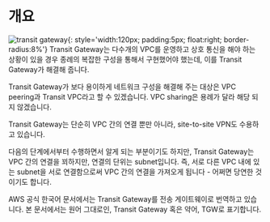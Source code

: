 # 개요

![transit gateway](/images/networking/transit-gateway/icon.png){: style='width:120px; padding:5px; float:right; border-radius:8%'}
Transit Gateway는 다수개의 VPC를 운영하고 상호 통신을 해야 하는 상황이 있을 경우
종례의 복잡한 구성을 통해서 구현했어야 했는데, 이를 Transit Gateway가 해결해 줍니다.

Transit Gateway가 보다 용이하게 네트워크 구성을 해결해 주는 대상은
VPC peering과 Transit VPC라고 할 수 있겠습니다.
VPC sharing은 용례가 달라 해당 되지 않겠습니다.

Transit Gateway는 단순히 VPC 간의 연결 뿐만 아니라,
site-to-site VPN도 수용하고 있습니다.

다음의 단계에서부터 수행하면서 알게 되는 부분이기도 하지만,
Transit Gateway는 VPC 간의 연결을 꾀하지만, 연결의 단위는 subnet입니다.
즉, 서로 다른 VPC 내에 있는 subnet을 서로 연결함으로써
VPC 간의 연결을 가져오게 됩니다 - 어쩌면 당연한 것이기도 합니다.

AWS 공식 한국어 문서에서는 Transit Gateway를 전송 게이트웨이로 번역하고 있습니다.
본 문서에서는 원어 그대로인, Transit Gateway 혹은 약어, TGW로 표기합니다.
